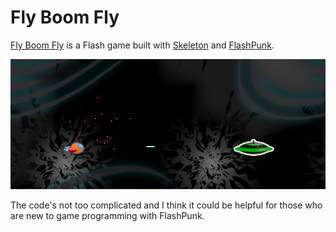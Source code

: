 Fly Boom Fly
============

[Fly Boom Fly](http://www.kongregate.com/games/sissokogames/fly-boom-fly) is a Flash game built with [Skeleton](https://github.com/Rolpege/Skeleton) and [FlashPunk](https://github.com/Draknek/FlashPunk).

<img src="misc/cover.png">

The code's not too complicated and I think it could be helpful for those who are new to game programming with FlashPunk.
